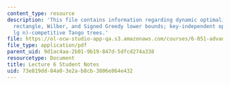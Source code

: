 ```yaml
---
content_type: resource
description: 'This file contains information regarding dynamic optimality: independent
  rectangle, Wilber, and Signed Greedy lower bounds; key-independent optimality; O(lg
  lg n)-competitive Tango trees.'
file: https://ol-ocw-studio-app-qa.s3.amazonaws.com/courses/6-851-advanced-data-structures-spring-2012/73e819dd84a03e2ab8cb3806e864e432_MIT6_851S12_L6.pdf
file_type: application/pdf
parent_uid: 9d1ac4aa-2b01-9b19-847d-5dfcd274a338
resourcetype: Document
title: Lecture 6 Student Notes
uid: 73e819dd-84a0-3e2a-b8cb-3806e864e432
---
```

